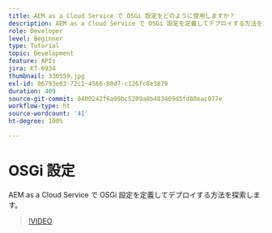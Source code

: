 ```yaml
---
title: AEM as a Cloud Service で OSGi 設定をどのように使用しますか？
description: AEM as a Cloud Service で OSGi 設定を定義してデプロイする方法を探索します。
role: Developer
level: Beginner
type: Tutorial
topic: Development
feature: APIs
jira: KT-6934
thumbnail: 330559.jpg
exl-id: 06793e03-72c1-4566-80d7-c126fc8e3879
duration: 409
source-git-commit: 0400242f6a99bc5209a8b483469d5fd88eac077e
workflow-type: ht
source-wordcount: '41'
ht-degree: 100%

---
```


# OSGi 設定

AEM as a Cloud Service で OSGi 設定を定義してデプロイする方法を探索します。

>[!VIDEO](https://video.tv.adobe.com/v/330559?quality=12&learn=on)
